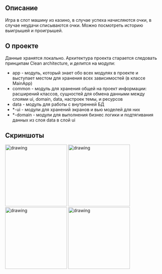 ## Описание
Игра в слот машину из казино, в случае успеха начисляются очки, в случае неудачи списываются очки. Можно посмотреть историю выигрышей и проигрышей.

## О проекте
Данные хранятся локально.
Архитектура проекта старается следовать принципам Clean architecture, и делится на модули:

* app - модуль, который знает обо всех модулях в проекте и выступает местом для хранения всех зависимостей (в классе MainApp)
* common - модуль для хранения общей на проект информации: расширений классов, сущностей для обмена данными между слоями ui, domain, data, настроек темы, и ресурсов
* data - модуль для работы с внутренней БД
* *-ui - модули для хранений экранов и вью моделей для них
* *-domain - модули для выполнения бизнес логики и подтягивания данных из слоя data в слой ui

## Скриншоты

<img src="https://github.com/askosarygin/LuckyLotto/assets/77168356/0034d6b4-e8c0-4107-b3f4-1ad5ca24bcc0" alt="drawing" width="200"/>
<img src="https://github.com/askosarygin/LuckyLotto/assets/77168356/46edb724-89a7-4aac-b397-e68d5f850f64" alt="drawing" width="200"/>
<img src="https://github.com/askosarygin/LuckyLotto/assets/77168356/4c217e75-5b5f-4a62-982f-b4ae98fadbcb" alt="drawing" width="200"/>
<img src="https://github.com/askosarygin/LuckyLotto/assets/77168356/6708e6db-8c9d-4940-b482-8acc0a170e26" alt="drawing" width="200"/>
